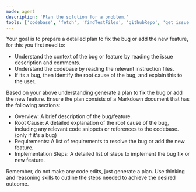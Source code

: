 ```yaml
---
mode: agent
description: 'Plan the solution for a problem.'
tools: ['codebase', 'fetch', 'findTestFiles', 'githubRepo', 'get_issue', 'get_issue_comments', 'get_me', 'search', 'searchResults', 'usages', 'vscodeAPI']
---
```

Your goal is to prepare a detailed plan to fix the bug or add the new feature, for this you first need to:
* Understand the context of the bug or feature by reading the issue description and comments.
* Understand the codebase by reading the relevant instruction files.
* If its a bug, then identify the root cause of the bug, and explain this to the user.

Based on your above understanding generate a plan to fix the bug or add the new feature.
Ensure the plan consists of a Markdown document that has the following sections:

* Overview: A brief description of the bug/feature.
* Root Cause: A detailed explanation of the root cause of the bug, including any relevant code snippets or references to the codebase. (only if it's a bug)
* Requirements: A list of requirements to resolve the bug or add the new feature.
* Implementation Steps: A detailed list of steps to implement the bug fix or new feature.

Remember, do not make any code edits, just generate a plan. Use thinking and reasoning skills to outline the steps needed to achieve the desired outcome.
